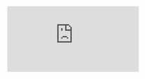 ![Image description](https://github.com/priede/object-oriented-design/blob/master/stock-decorator-pattern/hw8.pdf)
